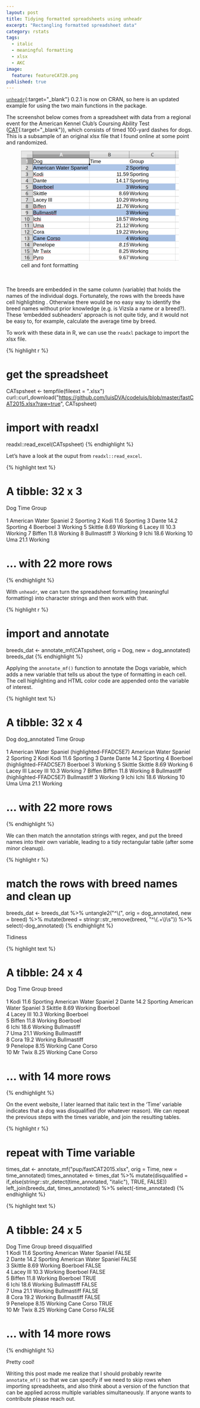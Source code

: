 ```yaml
---
layout: post
title: Tidying formatted spreadsheets using unheadr
excerpt: "Rectangling formatted spreadsheet data"
category: rstats
tags: 
  - italic
  - meaningful formatting
  - xlsx
  - AKC
image: 
  feature: featureCAT20.png
published: true
---
```

[`unheadr`](https://unheadr.liomys.mx){:target="_blank"} 
0.2.1 is now on CRAN, so here is an updated example for using the two main functions in the package.

The screenshot below comes from a spreadsheet with data from a regional event for the American Kennel Club’s Coursing Ability Test ([CAT](https://www.akc.org/sports/coursing/coursing-ability-test/){:target="_blank"}), which consists of timed 100-yard dashes for dogs. This is a subsample of an original xlsx file that I found online at some point and randomized.

 <figure>
    <a href="/images/fastcat.png"><img src="/images/fastcat.png"></a>
        <figcaption>cell and font formatting</figcaption>
</figure>
<br><br>
The breeds are embedded in the same column (variable) that holds the names of the individual dogs. Fortunately, the rows with the breeds have cell highlighting . Otherwise there would be no easy way to identify the breed names without prior knowledge (e.g. is Vizsla a name or a breed?). These ‘embedded subheaders’ approach is not quite tidy, and it would not be easy to, for example, calculate the average time by breed.

To work with these data in R, we can use the `readxl` package to import the xlsx file. 

{% highlight r %}
# get the spreadsheet
CATspsheet <- tempfile(fileext = ".xlsx")
curl::curl_download("https://github.com/luisDVA/codeluis/blob/master/fastCAT2015.xlsx?raw=true", CATspsheet)
# import with readxl
readxl::read_excel(CATspsheet)
{% endhighlight %}

Let’s have a look at the ouput from `readxl::read_excel`.

{% highlight text %}
# A tibble: 32 x 3                                                
   Dog                     Time Group   
   <chr>                  <dbl> <chr>   
 1 American Water Spaniel  2    Sporting
 2 Kodi                   11.6  Sporting
 3 Dante                  14.2  Sporting
 4 Boerboel                3    Working 
 5 Skittle                 8.69 Working 
 6 Lacey III              10.3  Working 
 7 Biffen                 11.8  Working 
 8 Bullmastiff             3    Working 
 9 Ichi                   18.6  Working 
10 Uma                    21.1  Working 
# … with 22 more rows
{% endhighlight %}

With `unheadr`, we can turn the spreadsheet formatting (meaningful formatting) into character strings and then work with that.

{% highlight r %}
# import and annotate
breeds_dat <- annotate_mf(CATspsheet, orig = Dog, new = dog_annotated)
breeds_dat
{% endhighlight %}

Applying the `annotate_mf()` function to annotate the Dogs variable, which adds a new variable that tells us about the type of formatting in each cell. The cell highlighting and HTML color code are appended onto the variable of interest.
 
{% highlight text %}
# A tibble: 32 x 4
   Dog                    dog_annotated                                  Time Group   
   <chr>                  <chr>                                         <dbl> <chr>   
 1 American Water Spaniel (highlighted-FFADC5E7) American Water Spaniel  2    Sporting
 2 Kodi                   Kodi                                          11.6  Sporting
 3 Dante                  Dante                                         14.2  Sporting
 4 Boerboel               (highlighted-FFADC5E7) Boerboel                3    Working 
 5 Skittle                Skittle                                        8.69 Working 
 6 Lacey III              Lacey III                                     10.3  Working 
 7 Biffen                 Biffen                                        11.8  Working 
 8 Bullmastiff            (highlighted-FFADC5E7) Bullmastiff             3    Working 
 9 Ichi                   Ichi                                          18.6  Working 
10 Uma                    Uma                                           21.1  Working 
# … with 22 more rows
{% endhighlight %}

We can then match the annotation strings with regex, and put the breed names into their own variable, leading to a tidy rectangular table (after some minor cleanup).

{% highlight r %}
# match the rows with breed names and clean up
breeds_dat <- breeds_dat %>%
  untangle2("^\\(", orig = dog_annotated, new = breed) %>%
  mutate(breed = stringr::str_remove(breed, "^\\(.+\\)\\s")) %>%
  select(-dog_annotated)
{% endhighlight %}

Tidiness
	
{% highlight text %}
# A tibble: 24 x 4
   Dog        Time Group    breed                 
   <chr>     <dbl> <chr>    <chr>                 
 1 Kodi      11.6  Sporting American Water Spaniel
 2 Dante     14.2  Sporting American Water Spaniel
 3 Skittle    8.69 Working  Boerboel              
 4 Lacey III 10.3  Working  Boerboel              
 5 Biffen    11.8  Working  Boerboel              
 6 Ichi      18.6  Working  Bullmastiff           
 7 Uma       21.1  Working  Bullmastiff           
 8 Cora      19.2  Working  Bullmastiff           
 9 Penelope   8.15 Working  Cane Corso            
10 Mr Twix    8.25 Working  Cane Corso            
# … with 14 more rows
{% endhighlight %}
 
On the event website, I later learned that italic text in the ‘Time’ variable indicates that a dog was disqualified (for whatever reason). We can repeat the previous steps with the times variable, and join the resulting tables.

{% highlight r %}
# repeat with Time variable
times_dat <- annotate_mf("pup/fastCAT2015.xlsx", orig = Time, new = time_annotated)
times_annotated <- times_dat %>% mutate(disqualified = if_else(stringr::str_detect(time_annotated, "italic"), TRUE, FALSE))
left_join(breeds_dat, times_annotated) %>% select(-time_annotated)
{% endhighlight %}


{% highlight text %}
# A tibble: 24 x 5
   Dog        Time Group    breed                  disqualified
   <chr>     <dbl> <chr>    <chr>                  <lgl>       
 1 Kodi      11.6  Sporting American Water Spaniel FALSE       
 2 Dante     14.2  Sporting American Water Spaniel FALSE       
 3 Skittle    8.69 Working  Boerboel               FALSE       
 4 Lacey III 10.3  Working  Boerboel               FALSE       
 5 Biffen    11.8  Working  Boerboel               TRUE        
 6 Ichi      18.6  Working  Bullmastiff            FALSE       
 7 Uma       21.1  Working  Bullmastiff            FALSE       
 8 Cora      19.2  Working  Bullmastiff            FALSE       
 9 Penelope   8.15 Working  Cane Corso             TRUE        
10 Mr Twix    8.25 Working  Cane Corso             FALSE       
# … with 14 more rows
{% endhighlight %}

Pretty cool!

Writing this post made me realize that I should probably rewrite `annotate_mf()` so that we can specify if we need to skip rows when importing spreadsheets, and also think about a version of the function that can be applied across multiple variables simultaneously. If anyone wants to contribute please reach out.
